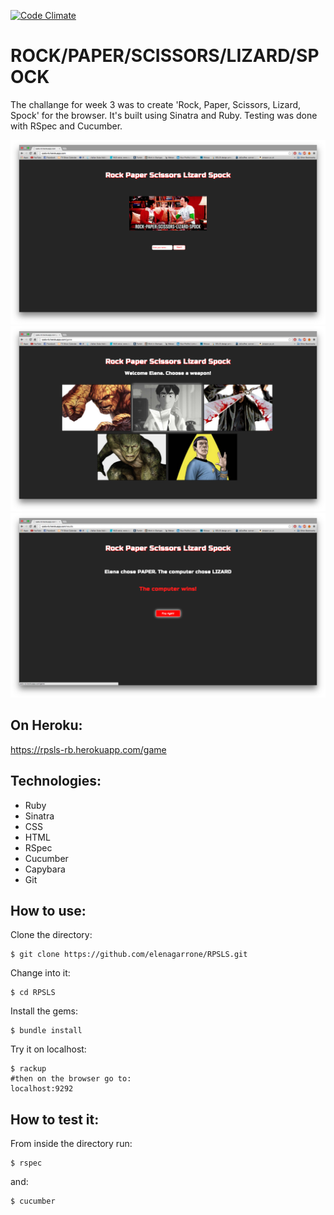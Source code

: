 [![Code Climate](https://codeclimate.com/repos/54918f8e69568022ce0007c9/badges/df4f843adecb391e6916/gpa.svg)](https://codeclimate.com/repos/54918f8e69568022ce0007c9/feed)

ROCK/PAPER/SCISSORS/LIZARD/SPOCK
================================
The challange for week 3 was to create 'Rock, Paper, Scissors, Lizard, Spock' for the browser. It's built using Sinatra and Ruby. Testing was done with RSpec and Cucumber.

<img src='public/images/homepage.png'>
<img src='public/images/gamepage.png'>
<img src='public/images/resultpage1.png'>

On Heroku:
----------
https://rpsls-rb.herokuapp.com/game

Technologies:
------------
- Ruby
- Sinatra
- CSS
- HTML
- RSpec
- Cucumber
- Capybara
- Git

How to use:
-----------

Clone the directory:
```shell
$ git clone https://github.com/elenagarrone/RPSLS.git
```
Change into it:
```shell
$ cd RPSLS
```
Install the gems:
```shell
$ bundle install
```
Try it on localhost:
```shell
$ rackup
#then on the browser go to:
localhost:9292
```

How to test it:
--------------
From inside the directory run:
```shell
$ rspec
```
and:
```shell
$ cucumber
```
